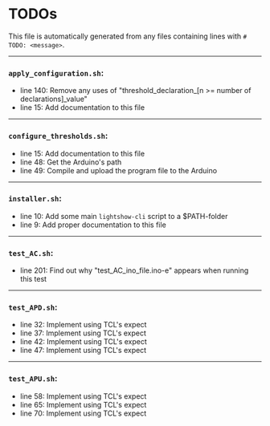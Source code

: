 # TODOs
   This file is automatically generated from any files containing lines with `#  TODO: <message>`.
   
---
### `apply_configuration.sh`:
* line 140: Remove any uses of "threshold_declaration_[n >= number of declarations]_value"
* line 15: Add documentation to this file
---
### `configure_thresholds.sh`:
* line 15: Add documentation to this file
* line 48: Get the Arduino's path
* line 49: Compile and upload the program file to the Arduino
---
### `installer.sh`:
* line 10: Add some main `lightshow-cli` script to a $PATH-folder
* line 9: Add proper documentation to this file
---
### `test_AC.sh`:
* line 201: Find out why "test_AC_ino_file.ino-e" appears when running this test
---
### `test_APD.sh`:
* line 32: Implement using TCL's expect
* line 37: Implement using TCL's expect
* line 42: Implement using TCL's expect
* line 47: Implement using TCL's expect
---
### `test_APU.sh`:
* line 58: Implement using TCL's expect
* line 65: Implement using TCL's expect
* line 70: Implement using TCL's expect
